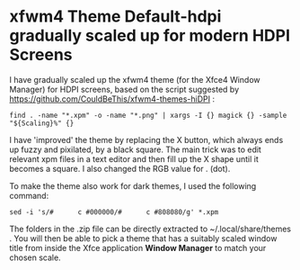 # xfwm4 Theme Default-hdpi gradually scaled up for modern HDPI Screens

I have gradually scaled up the xfwm4 theme (for the Xfce4 Window Manager) for HDPI screens, based on the script suggested by https://github.com/CouldBeThis/xfwm4-themes-hiDPI :

```
find . -name "*.xpm" -o -name "*.png" | xargs -I {} magick {} -sample "${Scaling}%" {}
```

I have 'improved' the theme by replacing the X button, which always ends up fuzzy and pixilated, by a black square. The main trick was to edit relevant xpm files in a text editor and then fill up the X shape until it becomes a square. I also changed the RGB value for . (dot).

To make the theme also work for dark themes, I used the following command:  
```
sed -i 's/#      c #000000/#      c #808080/g' *.xpm
```

The folders in the .zip file can be directly extracted to ~/.local/share/themes .
You will then be able to pick a theme that has a suitably scaled window title from inside the Xfce application **Window Manager** to match your chosen scale.
 
